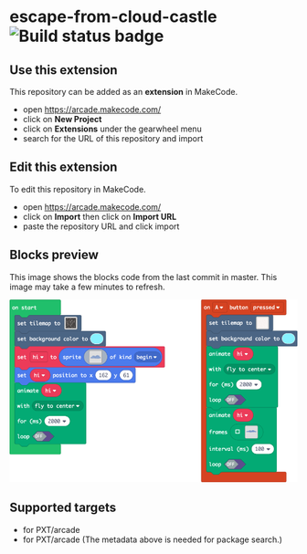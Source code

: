 # escape-from-cloud-castle ![Build status badge](https://github.com/carolinecarrot/escape-from-cloud-castle/workflows/MakeCode/badge.svg)



## Use this extension

This repository can be added as an **extension** in MakeCode.

* open https://arcade.makecode.com/
* click on **New Project**
* click on **Extensions** under the gearwheel menu
* search for the URL of this repository and import

## Edit this extension

To edit this repository in MakeCode.

* open https://arcade.makecode.com/
* click on **Import** then click on **Import URL**
* paste the repository URL and click import

## Blocks preview

This image shows the blocks code from the last commit in master.
This image may take a few minutes to refresh.

![A rendered view of the blocks](https://github.com/carolinecarrot/escape-from-cloud-castle/raw/master/.makecode/blocks.png)

## Supported targets

* for PXT/arcade
* for PXT/arcade
(The metadata above is needed for package search.)


